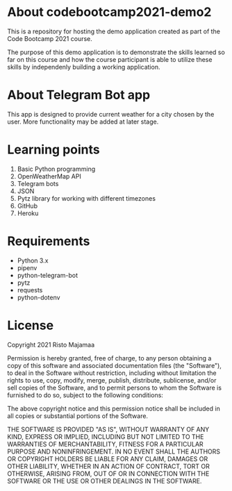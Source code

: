 # About codebootcamp2021-demo2

This is a repository for hosting the demo application created as part of the Code Bootcamp 2021 course.

The purpose of this demo application is to demonstrate the skills learned so far on this course and how the course participant is able to utilize these skills by independenly building a working application.

# About Telegram Bot app

This app is designed to provide current weather for a city chosen by the user.
More functionality may be added at later stage.

# Learning points

1. Basic Python programming
2. OpenWeatherMap API
3. Telegram bots
4. JSON
5. Pytz library for working with different timezones
6. GitHub
7. Heroku

# Requirements

- Python 3.x
- pipenv
- python-telegram-bot
- pytz
- requests
- python-dotenv

# License

Copyright 2021 Risto Majamaa

Permission is hereby granted, free of charge, to any person obtaining a copy of this software and associated documentation files (the "Software"), to deal in the Software without restriction, including without limitation the rights to use, copy, modify, merge, publish, distribute, sublicense, and/or sell copies of the Software, and to permit persons to whom the Software is furnished to do so, subject to the following conditions:

The above copyright notice and this permission notice shall be included in all copies or substantial portions of the Software.

THE SOFTWARE IS PROVIDED "AS IS", WITHOUT WARRANTY OF ANY KIND, EXPRESS OR IMPLIED, INCLUDING BUT NOT LIMITED TO THE WARRANTIES OF MERCHANTABILITY, FITNESS FOR A PARTICULAR PURPOSE AND NONINFRINGEMENT. IN NO EVENT SHALL THE AUTHORS OR COPYRIGHT HOLDERS BE LIABLE FOR ANY CLAIM, DAMAGES OR OTHER LIABILITY, WHETHER IN AN ACTION OF CONTRACT, TORT OR OTHERWISE, ARISING FROM, OUT OF OR IN CONNECTION WITH THE SOFTWARE OR THE USE OR OTHER DEALINGS IN THE SOFTWARE.
